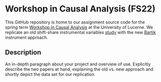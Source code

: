# Workshop in Causal Analysis (FS22)

This GitHub repository is home to our assignment source code for the spring term [Workshop in Causal Analysis](https://portal.unilu.ch/details?code=FS221501) at the University of Lucerne. We replicate an old shift-share instrumental variables [study](https://https://doi.org/10.1257/aer.20181047) with the new [Bartik](https://doi.org/10.1257/aeri.20180010) instrument approach. 

## Description

An in-depth paragraph about your project and overview of use. Explicitly describe the two papers at hand, explaining the old vs. new approach and shortly depict the data set for our replication.
